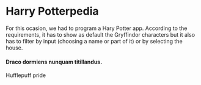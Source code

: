 # Harry Potterpedia

For this ocasion, we had to program a Hary Potter app. According to the requirements, it has to show as default the Gryffindor characters but it also has to filter by input (choosing a name or part of it) or by selecting the house.



#### Draco dormiens nunquam titillandus.
Hufflepuff pride
